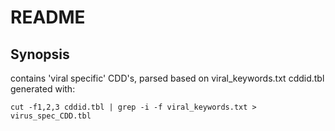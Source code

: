 # README

## Synopsis

contains 'viral specific' CDD's, parsed based on viral_keywords.txt
cddid.tbl generated with:

```
cut -f1,2,3 cddid.tbl | grep -i -f viral_keywords.txt > virus_spec_CDD.tbl
```
